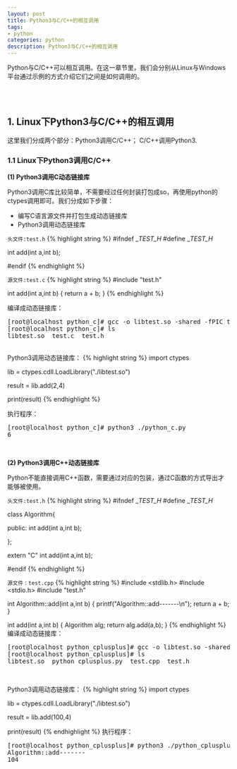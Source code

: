 ```yaml
---
layout: post
title: Python3与C/C++的相互调用
tags:
- python
categories: python
description: Python3与C/C++的相互调用
---
```


Python与C/C++可以相互调用。在这一章节里，我们会分别从Linux与Windows平台通过示例的方式介绍它们之间是如何调用的。



<!-- more -->

<br />
<br />

## 1. Linux下Python3与C/C++的相互调用

这里我们分成两个部分：Python3调用C/C++； C/C++调用Python3.

### 1.1 Linux下Python3调用C/C++

**(1) Python3调用C动态链接库**

Python3调用C库比较简单，不需要经过任何封装打包成so，再使用python的ctypes调用即可。我们分成如下步骤：

* 编写C语言源文件并打包生成动态链接库
* Python3调用动态链接库

```头文件:test.h```
{% highlight string %}
#ifndef __TEST_H_
#define __TEST_H_


int add(int a,int b);


#endif
{% endhighlight %}

```源文件:test.c```
{% highlight string %}
#include "test.h"

int add(int a,int b)
{
        return a + b;
}
{% endhighlight %}

编译成动态链接库：
<pre>
[root@localhost python_c]# gcc -o libtest.so -shared -fPIC test.c
[root@localhost python_c]# ls
libtest.so  test.c  test.h
</pre>

<br />
Python3调用动态链接库：
{% highlight string %}
import ctypes

lib = ctypes.cdll.LoadLibrary("./libtest.so")

result = lib.add(2,4)

print(result)
{% endhighlight %}

执行程序：
<pre>
[root@localhost python_c]# python3 ./python_c.py 
6
</pre>

<br />

**(2) Python3调用C++动态链接库**

Python不能直接调用C++函数，需要通过对应的包装，通过C函数的方式导出才能够被使用。

```头文件:test.h```
{% highlight string %}
#ifndef __TEST_H_
#define __TEST_H_

class Algorithm{

public:
        int add(int a,int b);

};


extern "C" int add(int a,int b);



#endif
{% endhighlight %}

```源文件：test.cpp```
{% highlight string %}
#include <stdlib.h>
#include <stdio.h>
#include "test.h"

int Algorithm::add(int a,int b)
{
        printf("Algorithm::add-------\n");
        return a + b;
}

int add(int a,int b)
{
        Algorithm alg;
        return alg.add(a,b);
}
{% endhighlight %}
编译成动态链接库：
<pre>
[root@localhost python_cplusplus]# gcc -o libtest.so -shared -fPIC  test.cpp
[root@localhost python_cplusplus]# ls
libtest.so  python_cplusplus.py  test.cpp  test.h
</pre>

<br />

Python3调用动态链接库：
{% highlight string %}
import ctypes

lib = ctypes.cdll.LoadLibrary("./libtest.so")

result = lib.add(100,4)

print(result)
{% endhighlight %}
执行程序：
<pre>
[root@localhost python_cplusplus]# python3 ./python_cplusplus.py 
Algorithm::add-------
104
</pre>
  







<br />
<br />
<br />

